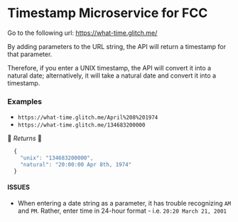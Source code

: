 # Timestamp Microservice for FCC

Go to the following url: https://what-time.glitch.me/

By adding parameters to the URL string, the API will return a timestamp for that parameter.

Therefore, if you enter a UNIX timestamp, the API will convert it into a natural date; alternatively, it will take a natural date and convert it into a timestamp.

### Examples

* `https://what-time.glitch.me/April%208%201974`
* `https://what-time.glitch.me/134683200000`

:dizzy: *Returns* :dizzy:

```javascript 
  {
    "unix": "134683200000",
    "natural": "20:00:00 Apr 8th, 1974"
  }
```

#### ISSUES

* When entering a date string as a parameter, it has trouble recognizing `AM` and `PM`. Rather, enter time in 24-hour format - i.e. `20:20 March 21, 2001`